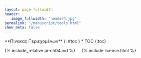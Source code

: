 ```yaml
---
layout: page-fullwidth
header:
   image_fullwidth: "header4.jpg"
permalink: "/manuscript/tools.html"
show_meta: false
---
```


<div class="row">
<div class="medium-4 medium-push-8 columns" markdown="1">
<div class="panel radius" markdown="1">
**Πίνακας Περιεχομένων**
{: #toc }
*  TOC
{:toc}
</div>
</div><!-- /.medium-4.columns -->

<div class="medium-8 medium-pull-4 columns" markdown="1">

{% include_relative pi-ch04.md %}

{% include license.html %}

</div><!-- /.medium-8.columns -->
</div><!-- /.row -->
